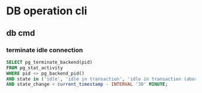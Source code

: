# DB operation cli

## db cmd

### terminate idle connection

```sql
SELECT pg_terminate_backend(pid)
FROM pg_stat_activity
WHERE pid <> pg_backend_pid()
AND state in ('idle', 'idle in transaction', 'idle in transaction (aborted)', 'disabled')
AND state_change < current_timestamp - INTERVAL '30' MINUTE;
```